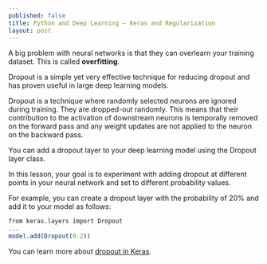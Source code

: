 ```yaml
---
published: false
title: Python and Deep Learning – Keras and Regularization
layout: post
---
```

A big problem with neural networks is that they can overlearn your training dataset. This is called **overfitting**.

Dropout is a simple yet very effective technique for reducing dropout and has proven useful in large deep learning models.

Dropout is a technique where randomly selected neurons are ignored during training. They are dropped-out randomly. This means that their contribution to the activation of downstream neurons is temporally removed on the forward pass and any weight updates are not applied to the neuron on the backward pass.

You can add a dropout layer to your deep learning model using the Dropout layer class.

In this lesson, your goal is to experiment with adding dropout at different points in your neural network and set to different probability values.

For example, you can create a dropout layer with the probability of 20% and add it to your model as follows:

```r
from keras.layers import Dropout
...
model.add(Dropout(0.2))
```

You can learn more about [dropout in Keras](https://keras.io/layers/core/?__s=rvasa3puiemv9zazwcff).
